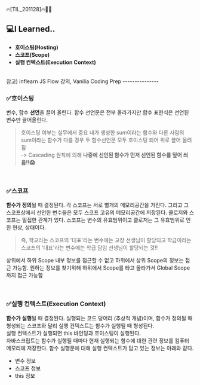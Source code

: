🔥[TIL_201128]🔥🏃‍♀️

## 💻I Learned..
- **호이스팅(Hosting)**
- **스코프(Scope)**
- **실행 컨텍스트(Execution Context)**
</br>
참고) inflearn JS Flow 강의, Vanilia Coding Prep
---------------

### ✅호이스팅

변수, 함수 **선언**을 끌어 올린다. 함수 선언문은 전부 올라가지만 함수 표현식은 선언된 변수만 끌어올린다.

> 호이스팅 여부는 실무에서 중요 내가 생성한 sum이라는 함수와 다른 사람의 sum이라는 함수가 다를 경우 두 함수선언문 모두 호이스팅 되어 위로 끌어 올려짐 </br>
> -> Cascading 원칙에 의해 **나중에 선언된 함수가 먼저 선언된 함수를 덮어 씌움!!😱** 

<br/>

### ✅스코프 
**함수가 정의**될 때 결정된다.
각 스코프는 서로 별개의 메모리공간을 가진다. 그리고 그 스코프상에서 선언한 변수들은 모두 스코프 고유의 메모리공간에 저장된다. 클로저와 스코프는 밀접한 관계가 있다. 스코프는 변수의 유효범위이고 클로저는 그 유효범위로 인한 현상, 상태이다. </br>
>즉, 학교라는 스코프의 '대표'라는 변수에는 교장 선생님이 할당되고 학급이라는 스코프의 '대표'라는 변수에는 학급 담임 선생님이 할당되는 것!!

 상위에서 하위 Scope 내부 정보를 접근할 수 없고 하위에서 상위 Scope의 정보는 접근 가능함. 원하는 정보를 찾기위해 하위에서 Scope를 타고 올라가서 Global Scope까지 접근 가능함 

<br/>

### ✅실행 컨텍스트(Execution Context)
**함수가 실행**될 때 결정된다.
 실행되는 코드 덩어리 (추상적 개념)이며, 함수가 정의될 때 형성되는 스코프와 달리 실행 컨텍스트는 함수가 실행될 때 형성된다.
 <br/>
 실행 컨텍스트가 실행되면 this 바인딩과 호이스팅이 실행된다.
 <br/>
 자바스크립트는 함수가 실행될 때마다 현재 실행되는 함수에 대한 관련 정보를 컴퓨터 메모리에 저장한다. 함수 실행문에 대해 실행 컨텍스트가 담고 있는 정보는 아래와 같다.
- 변수 정보
- 스코프 정보
- this 정보




